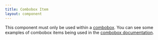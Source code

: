 ```yaml
---
title: Combobox Item
layout: component
---
```


This component must only be used within a [combobox](/docs/components/combobox). You can see some examples of combobox items being used in the [combobox documentation](/docs/components/combobox).
